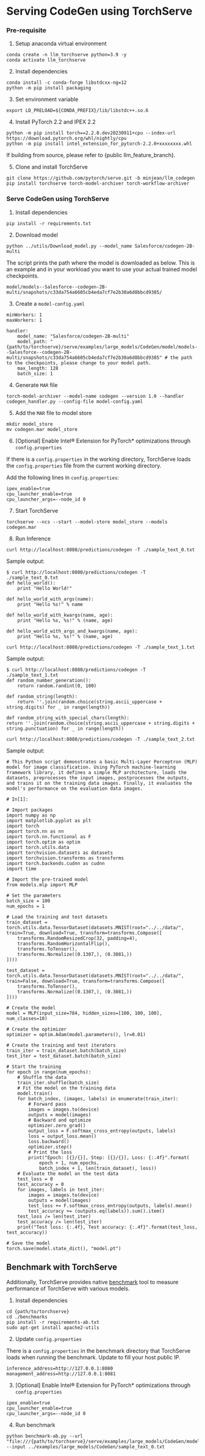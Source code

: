 # Serving CodeGen using TorchServe

### Pre-requisite
1. Setup anaconda virtual environment
```
conda create -n llm_torchserve python=3.9 -y
conda activate llm_torchserve
```

2. Install dependencies
```
conda install -c conda-forge libstdcxx-ng=12
python -m pip install packaging
```

3. Set environment variable
```
export LD_PRELOAD=${CONDA_PREFIX}/lib/libstdc++.so.6
```

4. Install PyTorch 2.2 and IPEX 2.2
```
python -m pip install torch==2.2.0.dev20230911+cpu --index-url https://download.pytorch.org/whl/nightly/cpu
python -m pip install intel_extension_for_pytorch-2.2.0+xxxxxxxx.whl
```
If building from source, please refer to {public llm_feature_branch}. 
	
5. Clone and install TorchServe
```
git clone https://github.com/pytorch/serve.git -b minjean/llm_codegen 
pip install torchserve torch-model-archiver torch-workflow-archiver
```

### Serve CodeGen using TorchServe
1. Install dependencies
```
pip install -r requirements.txt
```

2.  Download model
```
python ../utils/Download_model.py --model_name Salesforce/codegen-2B-multi
```
The script prints the path where the model is downloaded as below. This is an example and in your workload you want to use your actual trained model checkpoints.
```
model/models--Salesforce--codegen-2B-multi/snapshots/c33da754a6605cb4eda7cf7e2b30a6d8bbcd9385/
```

3. Create a `model-config.yaml`
```
minWorkers: 1
maxWorkers: 1

handler:
    model_name: "Salesforce/codegen-2B-multi"
    model_path: "{path/to/torchserve}/serve/examples/large_models/CodeGen/model/models--Salesforce--codegen-2B-multi/snapshots/c33da754a6605cb4eda7cf7e2b30a6d8bbcd9385" # the path to the checkpoints, please change to your model path.
    max_length: 128
    batch_size: 1
```

4. Generate `MAR` file
```
torch-model-archiver --model-name codegen --version 1.0 --handler codegen_handler.py --config-file model-config.yaml
```

5. Add the `MAR` file to model store
```
mkdir model_store
mv codegen.mar model_store
```

6. [Optional] Enable Intel® Extension for PyTorch* optimizations through `config.properties`

If there is a `config.properties` in the working directory, TorchServe loads the `config.properties` file from the current working directory.

Add the following lines in `config.properties`:
```
ipex_enable=true
cpu_launcher_enable=true
cpu_launcher_args=--node_id 0
```

7. Start TorchServe
```
torchserve --ncs --start --model-store model_store --models codegen.mar
```

8. Run Inference
```
curl http://localhost:8080/predictions/codegen -T ./sample_text_0.txt
```
Sample output:
```
$ curl http://localhost:8080/predictions/codegen -T ./sample_text_0.txt
def hello_world():
    print "Hello World!"

def hello_world_with_args(name):
    print "Hello %s!" % name

def hello_world_with_kwargs(name, age):
    print "Hello %s, %s!" % (name, age)

def hello_world_with_args_and_kwargs(name, age):
    print "Hello %s, %s!" % (name, age)
```

```
curl http://localhost:8080/predictions/codegen -T ./sample_text_1.txt
```
Sample output:  
```
$ curl http://localhost:8080/predictions/codegen -T ./sample_text_1.txt
def random_number_generation():
    return random.randint(0, 100)

def random_string(length):
    return ''.join(random.choice(string.ascii_uppercase + string.digits) for _ in range(length))

def random_string_with_special_chars(length):
return ''.join(random.choice(string.ascii_uppercase + string.digits + string.punctuation) for _ in range(length))
```

```
curl http://localhost:8080/predictions/codegen -T ./sample_text_2.txt
```
Sample output:  
```
# This Python script demonstrates a basic Multi-Layer Perceptron (MLP) model for image classification. Using PyTorch machine-learning framework library, it defines a simple MLP architecture, loads the datasets, preprocesses the input images, postprocesses the outputs, and trains it on the training data images. Finally, it evaluates the model's performance on the evaluation data images.

# In[1]:

# Import packages
import numpy as np
import matplotlib.pyplot as plt
import torch
import torch.nn as nn
import torch.nn.functional as F
import torch.optim as optim
import torch.utils.data
import torchvision.datasets as datasets
import torchvision.transforms as transforms
import torch.backends.cudnn as cudnn
import time

# Import the pre-trained model
from models.mlp import MLP

# Set the parameters
batch_size = 100
num_epochs = 1

# Load the training and test datasets
train_dataset = torch.utils.data.TensorDataset(datasets.MNIST(root="../../data/", train=True, download=True, transform=transforms.Compose([
    transforms.RandomResizedCrop(32, padding=4),
    transforms.RandomHorizontalFlip(),
    transforms.ToTensor(),
    transforms.Normalize((0.1307,), (0.3081,))
])))

test_dataset = torch.utils.data.TensorDataset(datasets.MNIST(root="../../data/", train=False, download=True, transform=transforms.Compose([
    transforms.ToTensor(),
    transforms.Normalize((0.1307,), (0.3081,))
])))

# Create the model
model = MLP(input_size=784, hidden_sizes=[100, 100, 100], num_classes=10)

# Create the optimizer
optimizer = optim.Adam(model.parameters(), lr=0.01)

# Create the training and test iterators
train_iter = train_dataset.batch(batch_size)
test_iter = test_dataset.batch(batch_size)

# Start the training
for epoch in range(num_epochs):
    # Shuffle the data
    train_iter.shuffle(batch_size)
    # Fit the model on the training data
    model.train()
    for batch_index, (images, labels) in enumerate(train_iter):
        # Forward pass
        images = images.to(device)
        outputs = model(images)
        # Backward and optimize
        optimizer.zero_grad()
        output_loss = F.softmax_cross_entropy(outputs, labels)
        loss = output_loss.mean()
        loss.backward()
        optimizer.step()
        # Print the loss
        print("Epoch: [{}/{}], Step: [{}/{}], Loss: {:.4f}".format(
            epoch + 1, num_epochs,
            batch_index + 1, len(train_dataset), loss))
    # Evaluate the model on the test data
    test_loss = 0
    test_accuracy = 0
    for images, labels in test_iter:
        images = images.to(device)
        outputs = model(images)
        test_loss += F.softmax_cross_entropy(outputs, labels).mean()
        test_accuracy += (outputs.eq(labels)).sum().item()
    test_loss /= len(test_iter)
    test_accuracy /= len(test_iter)
    print("Test loss: {:.4f}, Test accuracy: {:.4f}".format(test_loss, test_accuracy))

# Save the model
torch.save(model.state_dict(), "model.pt")
```

## Benchmark with TorchServe 
Additionally, TorchServe provides native [benchmark](https://github.com/pytorch/serve/tree/master/benchmarks) tool to measure performance of TorchServe with various models. 

1. Install dependencies
```
cd {path/to/torchserve}
cd ./benchmarks
pip install -r requirements-ab.txt
sudo apt-get install apache2-utils
```

2. Update `config.properties`

There is a `config.properties` in the benchmark directory that TorchServe loads when running the benchmark. Update to fill your host public IP.
```
inference_address=http://127.0.0.1:8080  
management_address=http://127.0.0.1:8081 
```

3. [Optional] Enable Intel® Extension for PyTorch* optimizations through `config.properties`
```
ipex_enable=true
cpu_launcher_enable=true
cpu_launcher_args=--node_id 0
```

4. Run benchmark
```
python benchmark-ab.py --url "file:///{path/to/torchserve}/serve/examples/large_models/CodeGen/model_store/codegen.mar" --input ../examples/large_models/CodeGen/sample_text_0.txt
```
